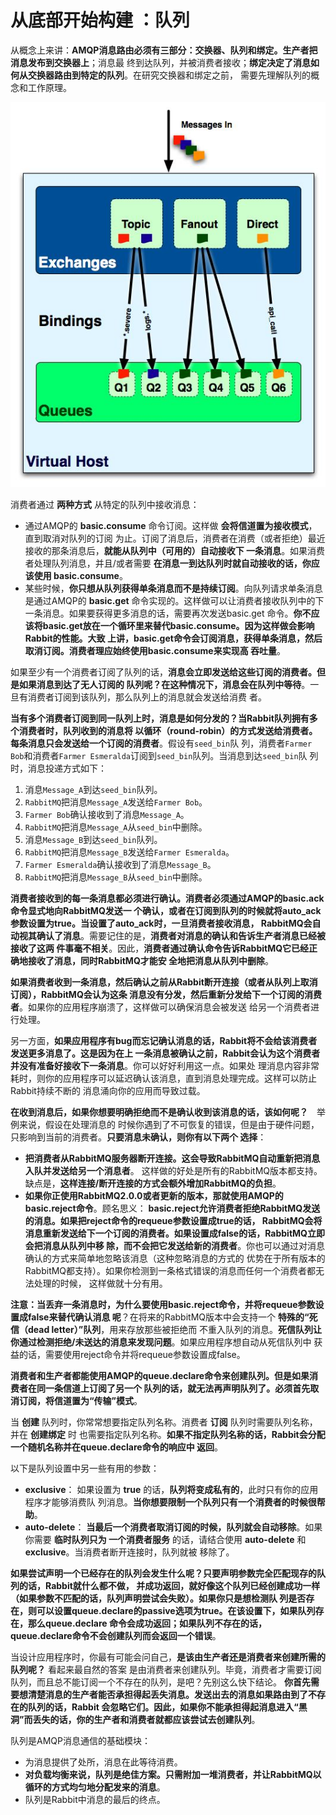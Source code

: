 从底部开始构建 ：队列
================================================================================
从概念上来讲：**AMQP消息路由必须有三部分：交换器、队列和绑定。生产者把消息发布到交换器上**；消息最
终到达队列，并被消费者接收；**绑定决定了消息如何从交换器路由到特定的队列**。在研究交换器和绑定之前，
需要先理解队列的概念和工作原理。

![AMQP栈：交换器、绑定以及队列](img/1.jpg)

消费者通过 **两种方式** 从特定的队列中接收消息：
+ 通过AMQP的 **basic.consume** 命令订阅。这样做 **会将信道置为接收模式**，直到取消对队列的订阅
为止。订阅了消息后，消费者在消费（或者拒绝）最近接收的那条消息后，**就能从队列中（可用的）自动接收下
一条消息**。如果消费者处理队列消息，并且/或者需要 **在消息一到达队列时就自动接收的话，你应该使用
basic.consume**。
+ 某些时候，**你只想从队列获得单条消息而不是持续订阅**。向队列请求单条消息是通过AMQP的 **basic.get**
命令实现的。这样做可以让消费者接收队列中的下一条消息。如果要获得更多消息的话，需要再次发送basic.get
命令。**你不应该将basic.get放在一个循环里来替代basic.consume。因为这样做会影响Rabbit的性能。大致
上讲，basic.get命令会订阅消息，获得单条消息，然后取消订阅。消费者理应始终使用basic.consume来实现高
吞吐量**。

如果至少有一个消费者订阅了队列的话，**消息会立即发送给这些订阅的消费者。但是如果消息到达了无人订阅的
队列呢？在这种情况下，消息会在队列中等待**。一旦有消费者订阅到该队列，那么队列上的消息就会发送给消费
者。

**当有多个消费者订阅到同一队列上时，消息是如何分发的？当Rabbit队列拥有多个消费者时，队列收到的消息将
以循环（round-robin）的方式发送给消费者。每条消息只会发送给一个订阅的消费者**。假设有`seed_bin`队
列，消费者`Farmer Bob`和消费者`Farmer Esmeralda`订阅到`seed_bin`队列。当消息到达`seed_bin`队
列时，消息投递方式如下：
1. 消息`Message_A`到达`seed_bin`队列。
2. `RabbitMQ`把消息`Message_A`发送给`Farmer Bob`。
3. `Farmer Bob`确认接收到了消息`Message_A`。
4. `RabbitMQ`把消息`Message_A`从`seed_bin`中删除。
5. 消息`Message_B`到达`seed_bin`队列。
6. `RabbitMQ`把消息`Message_B`发送给`Farmer Esmeralda`。
7. `Farmer Esmeralda`确认接收到了消息`Message_B`。
8. `RabbitMQ`把消息`Message_B`从`seed_bin`中删除。

**消费者接收到的每一条消息都必须进行确认。消费者必须通过AMQP的basic.ack命令显式地向RabbitMQ发送一
个确认，或者在订阅到队列的时候就将auto_ack参数设置为true。当设置了auto_ack时，一旦消费者接收消息，
RabbitMQ会自动视其确认了消息**。需要记住的是，**消费者对消息的确认和告诉生产者消息已经被接收了这两
件事毫不相关**。因此，**消费者通过确认命令告诉RabbitMQ它已经正确地接收了消息，同时RabbitMQ才能安
全地把消息从队列中删除**。

**如果消费者收到一条消息，然后确认之前从Rabbit断开连接（或者从队列上取消订阅），RabbitMQ会认为这条
消息没有分发，然后重新分发给下一个订阅的消费者**。如果你的应用程序崩溃了，这样做可以确保消息会被发送
给另一个消费者进行处理。

另一方面，**如果应用程序有bug而忘记确认消息的话，Rabbit将不会给该消费者发送更多消息了。这是因为在上
一条消息被确认之前，Rabbit会认为这个消费者并没有准备好接收下一条消息**。你可以好好利用这一点。如果处
理消息内容非常耗时，则你的应用程序可以延迟确认该消息，直到消息处理完成。这样可以防止Rabbit持续不断的
消息涌向你的应用而导致过载。

**在收到消息后，如果你想要明确拒绝而不是确认收到该消息的话，该如何呢？**　举例来说，假设在处理消息的
时候你遇到了不可恢复的错误，但是由于硬件问题，只影响到当前的消费者。**只要消息未确认，则你有以下两个
选择**：
+ **把消费者从RabbitMQ服务器断开连接。这会导致RabbitMQ自动重新把消息入队并发送给另一个消息者**。
这样做的好处是所有的RabbitMQ版本都支持。缺点是，**这样连接/断开连接的方式会额外增加RabbitMQ的负担**。
+ **如果你正使用RabbitMQ2.0.0或者更新的版本，那就使用AMQP的basic.reject命令**。顾名思义：
**basic.reject允许消费者拒绝RabbitMQ发送的消息。如果把reject命令的requeue参数设置成true的话，
RabbitMQ会将消息重新发送给下一个订阅的消费者。如果设置成false的话，RabbitMQ立即会把消息从队列中移
除，而不会把它发送给新的消费者**。你也可以通过对消息确认的方式来简单地忽略该消息（这种忽略消息的方式的
优势在于所有版本的RabbitMQ都支持）。如果你检测到一条格式错误的消息而任何一个消费者都无法处理的时候，
这样做就十分有用。

**注意：当丢弃一条消息时，为什么要使用basic.reject命令，并将requeue参数设置成false来替代确认消息
呢**？在将来的RabbitMQ版本中会支持一个 **特殊的“死信（dead letter）”队列**，用来存放那些被拒绝而
不重入队列的消息。**死信队列让你通过检测拒绝/未送达的消息来发现问题**。如果应用程序想自动从死信队列中
获益的话，需要使用reject命令并将requeue参数设置成false。

**消费者和生产者都能使用AMQP的queue.declare命令来创建队列。但是如果消费者在同一条信道上订阅了另一个
队列的话，就无法再声明队列了。必须首先取消订阅，将信道置为“传输”模式**。

当 **创建** 队列时，你常常想要指定队列名称。消费者 **订阅** 队列时需要队列名称，并在 **创建绑定** 时
也需要指定队列名称。**如果不指定队列名称的话，Rabbit会分配一个随机名称并在queue.declare命令的响应中
返回**。

以下是队列设置中另一些有用的参数：
+ **exclusive**： 如果设置为 **true** 的话，**队列将变成私有的**，此时只有你的应用程序才能够消费队
列消息。**当你想要限制一个队列只有一个消费者的时候很帮助**。
+ **auto-delete**： **当最后一个消费者取消订阅的时候，队列就会自动移除**。如果你需要 **临时队列只为
一个消费者服务** 的话，请结合使用 **auto-delete** 和 **exclusive**。当消费者断开连接时，队列就被
移除了。

**如果尝试声明一个已经存在的队列会发生什么呢？只要声明参数完全匹配现存的队列的话，Rabbit就什么都不做，
并成功返回，就好像这个队列已经创建成功一样（如果参数不匹配的话，队列声明尝试会失败）。如果你只是想检测队
列是否存在，则可以设置queue.declare的passive选项为true。在该设置下，如果队列存在，那么queue.declare
命令会成功返回；如果队列不存在的话，queue.declare命令不会创建队列而会返回一个错误**。

当设计应用程序时，你最有可能会问自己，**是该由生产者还是消费者来创建所需的队列呢？** 看起来最自然的答案
是由消费者来创建队列。毕竟，消费者才需要订阅队列，而且总不能订阅一个不存在的队列，是吧？先别这么快下结论。
**你首先需要想清楚消息的生产者能否承担得起丢失消息。发送出去的消息如果路由到了不存在的队列的话，Rabbit
会忽略它们。因此，如果你不能承担得起消息进入“黑洞”而丢失的话，你的生产者和消费者就都应该尝试去创建队列**。

队列是AMQP消息通信的基础模块：
+ 为消息提供了处所，消息在此等待消费。
+ **对负载均衡来说，队列是绝佳方案。只需附加一堆消费者，并让RabbitMQ以循环的方式均匀地分配发来的消息**。
+ 队列是Rabbit中消息的最后的终点。
